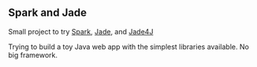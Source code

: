 ## Spark and Jade

Small project to try [Spark](http://www.sparkjava.com/index.html), [Jade](http://jade-lang.com/), 
and [Jade4J](https://github.com/neuland/jade4j)
                          
Trying to build a toy Java web app with the simplest libraries available. No big framework. 